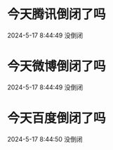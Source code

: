 # 今天腾讯倒闭了吗

2024-5-17 8:44:49 没倒闭

# 今天微博倒闭了吗

2024-5-17 8:44:49 没倒闭

# 今天百度倒闭了吗

2024-5-17 8:44:50 没倒闭

